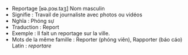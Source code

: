- Reportage	[ʁə.pɔʁ.taʒ]	Nom masculin
- Signifie : Travail de journaliste avec photos ou vidéos
- Nghĩa : Phóng sự
- Traduction : Report
- Exemple : Il fait un reportage sur la ville.
- Mots de la même famille : Reporter (phóng viên), Rapporter (báo cáo)	Latin : *reportare*